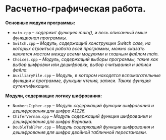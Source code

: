 # Расчетно-графическая работа.
**Основные модули программы:**
+ `main.cpp` – *содержит функцию main(), и весь описанный выше функционал программы.*
+ `Switch.cpp` – *Модуль, содержащий конструкции Switch case, на которых строиться работа всей программы, можно сказать является мостом между всеми модулями и главным файлом main.*    
+ `Choices.cpp` – *Модуль, содержащий выборы программы, такие как выбор шифровки или дешифровки, выбор считывания и записи файла.*
+ `AuxiliaryFile.cpp` – *Модуль, в котором находятся вспомогательные функции к программе, функции чтения, записи. Также функция аутентификации.*

**Модули, содержащие логику шифрования:**
+ `NumbersCipher.cpp` – *Модуль содержащий функции шифрования и дешифрования для шифра A1Z26.*
+ `ChiferVernam.cpp` – *Модуль содержащий функции шифрования и дешифрования для шифра Вернама.*
+ `DoubleTablPer.cpp` – *Модуль содержащий функции шифрования и дешифрования для шифра двойной табличной перестановки.*
